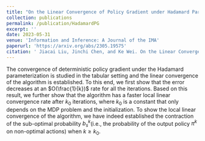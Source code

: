 ```yaml
---
title: "On the Linear Convergence of Policy Gradient under Hadamard Parametrization"
collection: publications
permalink: /publication/HadamardPG
excerpt: ''
date: 2023-05-31
venue: 'Information and Inference: A Journal of the IMA'
paperurl: 'https://arxiv.org/abs/2305.19575'
citation: ' Jiacai Liu, Jinchi Chen, and Ke Wei. On the Linear Convergence of Policy Gradient under Hadamard Parameterization. arXiv:2305.19575, 2023.'
---
```


The convergence of deterministic policy gradient under the Hadamard parameterization is studied in the tabular setting and the linear convergence of the algorithm is established. To this end, we first show that the error decreases at an $O(\frac{1}{k})$ rate for all the iterations. Based on this result, we further show that the algorithm has a faster local linear convergence rate after $k_0$ iterations, where $k_0$ is a constant that only depends on the MDP problem and the initialization. To show the local linear convergence of the algorithm, we have indeed established the contraction of the sub-optimal probability $b^k_s$(i.e., the probability of the output policy $\pi^k$ on non-optimal actions) when $k≥k_0$.